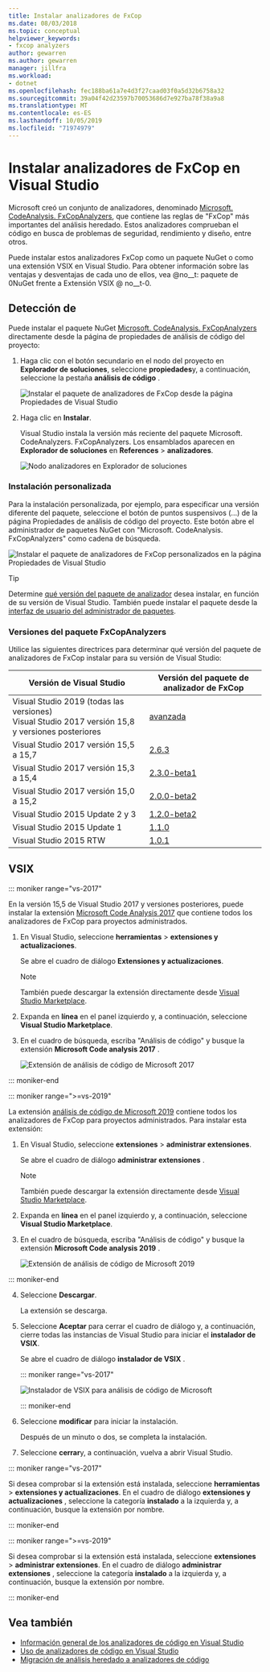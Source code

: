 ```yaml
---
title: Instalar analizadores de FxCop
ms.date: 08/03/2018
ms.topic: conceptual
helpviewer_keywords:
- fxcop analyzers
author: gewarren
ms.author: gewarren
manager: jillfra
ms.workload:
- dotnet
ms.openlocfilehash: fec188ba61a7e4d3f27caad03f0a5d32b6758a32
ms.sourcegitcommit: 39a04f42d23597b70053686d7e927ba78f38a9a8
ms.translationtype: MT
ms.contentlocale: es-ES
ms.lasthandoff: 10/05/2019
ms.locfileid: "71974979"
---
```

# <a name="install-fxcop-analyzers-in-visual-studio"></a>Instalar analizadores de FxCop en Visual Studio

Microsoft creó un conjunto de analizadores, denominado [Microsoft. CodeAnalysis. FxCopAnalyzers](https://www.nuget.org/packages/Microsoft.CodeAnalysis.FxCopAnalyzers), que contiene las reglas de "FxCop" más importantes del análisis heredado. Estos analizadores comprueban el código en busca de problemas de seguridad, rendimiento y diseño, entre otros.

Puede instalar estos analizadores FxCop como un paquete NuGet o como una extensión VSIX en Visual Studio. Para obtener información sobre las ventajas y desventajas de cada uno de ellos, vea @no__t: paquete de 0NuGet frente a Extensión VSIX @ no__t-0.

## <a name="nuget-package"></a>Detección de

Puede instalar el paquete NuGet [Microsoft. CodeAnalysis. FxCopAnalyzers](https://www.nuget.org/packages/Microsoft.CodeAnalysis.FxCopAnalyzers) directamente desde la página de propiedades de análisis de código del proyecto:

1. Haga clic con el botón secundario en el nodo del proyecto en **Explorador de soluciones**, seleccione **propiedades**y, a continuación, seleccione la pestaña **análisis de código** .

   ![Instalar el paquete de analizadores de FxCop desde la página Propiedades de Visual Studio](media/install-fxcop-properties-page.png)

2. Haga clic en **Instalar**.

   Visual Studio instala la versión más reciente del paquete Microsoft. CodeAnalyzers. FxCopAnalyzers. Los ensamblados aparecen en **Explorador de soluciones** en **References** > **analizadores**.

   ![Nodo analizadores en Explorador de soluciones](media/solution-explorer-analyzers-node.png)

### <a name="custom-installation"></a>Instalación personalizada

Para la instalación personalizada, por ejemplo, para especificar una versión diferente del paquete, seleccione el botón de puntos suspensivos (...) de la página Propiedades de análisis de código del proyecto. Este botón abre el administrador de paquetes NuGet con "Microsoft. CodeAnalysis. FxCopAnalyzers" como cadena de búsqueda.

![Instalar el paquete de analizadores de FxCop personalizados en la página Propiedades de Visual Studio](media/install-fxcop-properties-page-ellipsis.png)

> [!TIP]
> Determine [qué versión del paquete de analizador](#fxcopanalyzers-package-versions) desea instalar, en función de su versión de Visual Studio. También puede instalar el paquete desde la [interfaz de usuario del administrador de paquetes](/nuget/quickstart/install-and-use-a-package-in-visual-studio#package-manager-console).

### <a name="fxcopanalyzers-package-versions"></a>Versiones del paquete FxCopAnalyzers

Utilice las siguientes directrices para determinar qué versión del paquete de analizadores de FxCop instalar para su versión de Visual Studio:

| Versión de Visual Studio | Versión del paquete de analizador de FxCop |
| - | - |
| Visual Studio 2019 (todas las versiones)<br />Visual Studio 2017 versión 15,8 y versiones posteriores | [avanzada](https://www.nuget.org/packages/Microsoft.CodeAnalysis.FxCopAnalyzers/) |
| Visual Studio 2017 versión 15,5 a 15,7 | [2.6.3](https://www.nuget.org/packages/Microsoft.CodeAnalysis.FxCopAnalyzers/2.6.3) |
| Visual Studio 2017 versión 15,3 a 15,4 | [2.3.0-beta1](https://www.nuget.org/packages/Microsoft.CodeAnalysis.FxCopAnalyzers/2.3.0-beta1) |
| Visual Studio 2017 versión 15,0 a 15,2 | [2.0.0-beta2](https://www.nuget.org/packages/Microsoft.CodeAnalysis.FxCopAnalyzers/2.0.0-beta2) |
| Visual Studio 2015 Update 2 y 3 | [1.2.0-beta2](https://www.nuget.org/packages/Microsoft.CodeAnalysis.FxCopAnalyzers/1.2.0-beta2) |
| Visual Studio 2015 Update 1 | [1.1.0](https://www.nuget.org/packages/Microsoft.CodeAnalysis.FxCopAnalyzers/1.1.0) |
| Visual Studio 2015 RTW | [1.0.1](https://www.nuget.org/packages/Microsoft.CodeAnalysis.FxCopAnalyzers/1.0.1) |

## <a name="vsix"></a>VSIX

::: moniker range="vs-2017"

En la versión 15,5 de Visual Studio 2017 y versiones posteriores, puede instalar la extensión [Microsoft Code Analysis 2017](https://marketplace.visualstudio.com/items?itemName=VisualStudioPlatformTeam.MicrosoftCodeAnalysis2017) que contiene todos los analizadores de FxCop para proyectos administrados.

1. En Visual Studio, seleccione **herramientas** > **extensiones y actualizaciones**.

   Se abre el cuadro de diálogo **Extensiones y actualizaciones**.

   > [!NOTE]
   > También puede descargar la extensión directamente desde [Visual Studio Marketplace](https://marketplace.visualstudio.com/items?itemName=VisualStudioPlatformTeam.MicrosoftCodeAnalysis2017).

2. Expanda en **línea** en el panel izquierdo y, a continuación, seleccione **Visual Studio Marketplace**.

3. En el cuadro de búsqueda, escriba "Análisis de código" y busque la extensión **Microsoft Code analysis 2017** .

   ![Extensión de análisis de código de Microsoft 2017](media/extensions-and-updates-code-analysis.png)

::: moniker-end

::: moniker range=">=vs-2019"

La extensión [análisis de código de Microsoft 2019](https://marketplace.visualstudio.com/items?itemName=VisualStudioPlatformTeam.MicrosoftCodeAnalysis2019) contiene todos los analizadores de FxCop para proyectos administrados. Para instalar esta extensión:

1. En Visual Studio, seleccione **extensiones** > **administrar extensiones**.

   Se abre el cuadro de diálogo **administrar extensiones** .

   > [!NOTE]
   > También puede descargar la extensión directamente desde [Visual Studio Marketplace](https://marketplace.visualstudio.com/items?itemName=VisualStudioPlatformTeam.MicrosoftCodeAnalysis2019).

2. Expanda en **línea** en el panel izquierdo y, a continuación, seleccione **Visual Studio Marketplace**.

3. En el cuadro de búsqueda, escriba "Análisis de código" y busque la extensión **Microsoft Code analysis 2019** .

   ![Extensión de análisis de código de Microsoft 2019](media/manage-extensions-code-analysis.png)

::: moniker-end

4. Seleccione **Descargar**.

   La extensión se descarga.

5. Seleccione **Aceptar** para cerrar el cuadro de diálogo y, a continuación, cierre todas las instancias de Visual Studio para iniciar el **instalador de VSIX**.

   Se abre el cuadro de diálogo **instalador de VSIX** .

   ::: moniker range="vs-2017"

   ![Instalador de VSIX para análisis de código de Microsoft](media/vsix-installer-code-analysis.png)

   ::: moniker-end

6. Seleccione **modificar** para iniciar la instalación.

   Después de un minuto o dos, se completa la instalación.

7. Seleccione **cerrar**y, a continuación, vuelva a abrir Visual Studio.

::: moniker range="vs-2017"

Si desea comprobar si la extensión está instalada, seleccione **herramientas** > **extensiones y actualizaciones**. En el cuadro de diálogo **extensiones y actualizaciones** , seleccione la categoría **instalado** a la izquierda y, a continuación, busque la extensión por nombre.

::: moniker-end

::: moniker range=">=vs-2019"

Si desea comprobar si la extensión está instalada, seleccione **extensiones** > **administrar extensiones**. En el cuadro de diálogo **administrar extensiones** , seleccione la categoría **instalado** a la izquierda y, a continuación, busque la extensión por nombre.

::: moniker-end

## <a name="see-also"></a>Vea también

- [Información general de los analizadores de código en Visual Studio](../code-quality/roslyn-analyzers-overview.md)
- [Uso de analizadores de código en Visual Studio](../code-quality/use-roslyn-analyzers.md)
- [Migración de análisis heredado a analizadores de código](../code-quality/fxcop-analyzers.yml)
